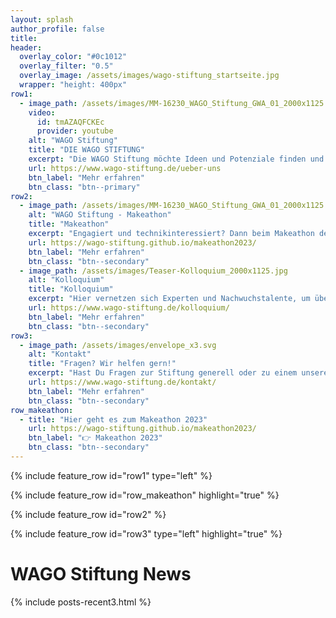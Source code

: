 ```yaml
---
layout: splash
author_profile: false
title:
header:
  overlay_color: "#0c1012"
  overlay_filter: "0.5"
  overlay_image: /assets/images/wago-stiftung_startseite.jpg
  wrapper: "height: 400px"
row1:
  - image_path: /assets/images/MM-16230_WAGO_Stiftung_GWA_01_2000x1125.jpg
    video:
      id: tmAZAQFCKEc
      provider: youtube
    alt: "WAGO Stiftung"
    title: "DIE WAGO STIFTUNG"
    excerpt: "Die WAGO Stiftung möchte Ideen und Potenziale finden und fördern. In Makeathons und Kolloquien vernetzen sich Nachwuchstalente und Experten in der modernen Automatisierungstechnik – um die Fachkräfte und Innovationen von morgen zu sichern und Zukunft zu gestalten."
    url: https://www.wago-stiftung.de/ueber-uns
    btn_label: "Mehr erfahren"
    btn_class: "btn--primary"
row2:
  - image_path: /assets/images/MM-16230_WAGO_Stiftung_GWA_01_2000x1125.jpg
    alt: "WAGO Stiftung - Makeathon"
    title: "Makeathon"
    excerpt: "Engagiert und technikinteressiert? Dann beim Makeathon der WAGO Stiftung kreativ werden – und gemeinsam die Zukunft der Automatisierung gestalten."
    url: https://wago-stiftung.github.io/makeathon2023/
    btn_label: "Mehr erfahren"
    btn_class: "btn--secondary"
  - image_path: /assets/images/Teaser-Kolloquium_2000x1125.jpg
    alt: "Kolloquium"
    title: "Kolloquium"
    excerpt: "Hier vernetzen sich Experten und Nachwuchstalente, um über die Zukunftstrends im Bereich Digitalisierung und Automatisierung zu sprechen und gemeinsam neue Ideen zu entwickeln."
    url: https://www.wago-stiftung.de/kolloquium/
    btn_label: "Mehr erfahren"
    btn_class: "btn--secondary"
row3:
  - image_path: /assets/images/envelope_x3.svg
    alt: "Kontakt"
    title: "Fragen? Wir helfen gern!"
    excerpt: "Hast Du Fragen zur Stiftung generell oder zu einem unserer Formate? Dann melde Dich bei uns und wir beantworten diese gern."
    url: https://www.wago-stiftung.de/kontakt/
    btn_label: "Mehr erfahren"
    btn_class: "btn--secondary"
row_makeathon:
  - title: "Hier geht es zum Makeathon 2023"
    url: https://wago-stiftung.github.io/makeathon2023/
    btn_label: "👉 Makeathon 2023"
    btn_class: "btn--secondary"
---
```


<!-- <p>This text should appear above the recent posts.</p> -->

{% include feature_row id="row1" type="left" %}

{% include feature_row id="row_makeathon" highlight="true" %}

{% include feature_row id="row2" %}

{% include feature_row id="row3" type="left" highlight="true" %}

# WAGO Stiftung News

{% include posts-recent3.html %}
